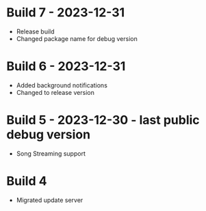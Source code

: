 # Build 7 - 2023-12-31
- Release build
- Changed package name for debug version

# Build 6 - 2023-12-31
- Added background notifications
- Changed to release version

# Build 5 - 2023-12-30 - last public debug version
- Song Streaming support

# Build 4
- Migrated update server